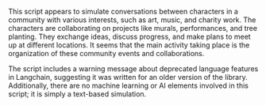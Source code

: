 This script appears to simulate conversations between characters in a community with various interests, such as art, music, and charity work. The characters are collaborating on projects like murals, performances, and tree planting. They exchange ideas, discuss progress, and make plans to meet up at different locations. It seems that the main activity taking place is the organization of these community events and collaborations.

The script includes a warning message about deprecated language features in Langchain, suggesting it was written for an older version of the library. Additionally, there are no machine learning or AI elements involved in this script; it is simply a text-based simulation.
